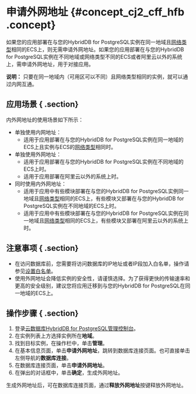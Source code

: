 # 申请外网地址 {#concept_cj2_cff_hfb .concept}

如果您的应用部署在与您的HybridDB for PostgreSQL实例在同一地域且[网络类型](../../../../intl.zh-CN/快速入门/配置实例/设置网络类型.md#)相同的ECS上，则无需申请外网地址。如果您的应用部署在与您的HybridDB for PostgreSQL实例在不同地域或网络类型不同的ECS或者阿里云以外的系统上，需申请外网地址，用于对接应用。

**说明：** 只要在同一地域内（可用区可以不同）且网络类型相同的实例，就可以通过内网互通。

## 应用场景 { .section}

内外网地址的使用场景如下所示：

-   单独使用内网地址：
    -   适用于应用部署在与您的HybridDB for PostgreSQL实例在同一地域的ECS上且实例与ECS的[网络类型](../../../../intl.zh-CN/快速入门/配置实例/设置网络类型.md#)相同时。
-   单独使用外网地址：
    -   适用于应用部署在与您的HybridDB for PostgreSQL实例在不同地域的ECS上时。
    -   适用于应用部署在阿里云以外的系统上时。
-   同时使用内外网地址：
    -   适用于应用中有些模块部署在与您的HybridDB for PostgreSQL实例同一地域且[网络类型](../../../../intl.zh-CN/快速入门/配置实例/设置网络类型.md#)相同的ECS上，有些模块又部署在与您的HybridDB for PostgreSQL实例在不同地域的ECS上时。
    -   适用于应用中有些模块部署在与您的HybridDB for PostgreSQL实例在同一地域且[网络类型](../../../../intl.zh-CN/快速入门/配置实例/设置网络类型.md#)相同的ECS上，有些模块又部署在阿里云以外的系统上时。

## 注意事项 { .section}

-   在访问数据库前，您需要将访问数据库的IP地址或者IP段加入白名单，操作请参见[设置白名单](../../../../intl.zh-CN/快速入门/配置实例/设置白名单.md#)。
-   使用外网地址会降低实例的安全性，请谨慎选择。为了获得更快的传输速率和更高的安全级别，建议您将应用迁移到与您的HybridDB for PostgreSQL在同一地域的ECS上。

## 操作步骤 { .section}

1.  登录[云数据库HybridDB for PostgreSQL管理控制台](https://gpdb.console.aliyun.com)。
2.  在实例列表上方选择实例所在**地域**。
3.  找到目标实例，在操作栏中，单击**管理**。
4.  在基本信息页面，单击**申请外网地址**，跳转到数据库连接页面。也可直接单击左侧导航的**数据库连接**。
5.  在数据库连接页面，单击**申请外网地址**。
6.  在弹出的对话框中，单击**确定**，生成外网地址。

生成外网地址后，可在数据库连接页面，通过**释放外网地址**按键释放外网地址。


